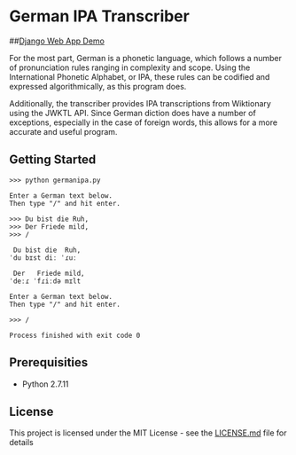 # German IPA Transcriber
##[Django Web App Demo](https://kdelaney.pythonanywhere.com/german/)

For the most part, German is a phonetic language, which follows a number of pronunciation rules ranging in complexity and scope. Using the International Phonetic Alphabet, or IPA, these rules can be codified and expressed algorithmically, as this program does.


Additionally, the transcriber provides IPA transcriptions from Wiktionary using the JWKTL API. Since German diction does have a number of exceptions, especially in the case of foreign words, this allows for a more accurate and useful program.


## Getting Started

```
>>> python germanipa.py

Enter a German text below.
Then type "/" and hit enter.

>>> Du bist die Ruh,
>>> Der Friede mild,
>>> /

 Du bist die  Ruh,
ˈdu bɪst diː ˈɾuː 
 
 Der   Friede mild,
ˈdeːɾ ˈfɾiːdə mɪlt 

Enter a German text below.
Then type "/" and hit enter.

>>> /

Process finished with exit code 0

```

## Prerequisities
* Python 2.7.11

## License

This project is licensed under the MIT License - see the [LICENSE.md](LICENSE.md) file for details
